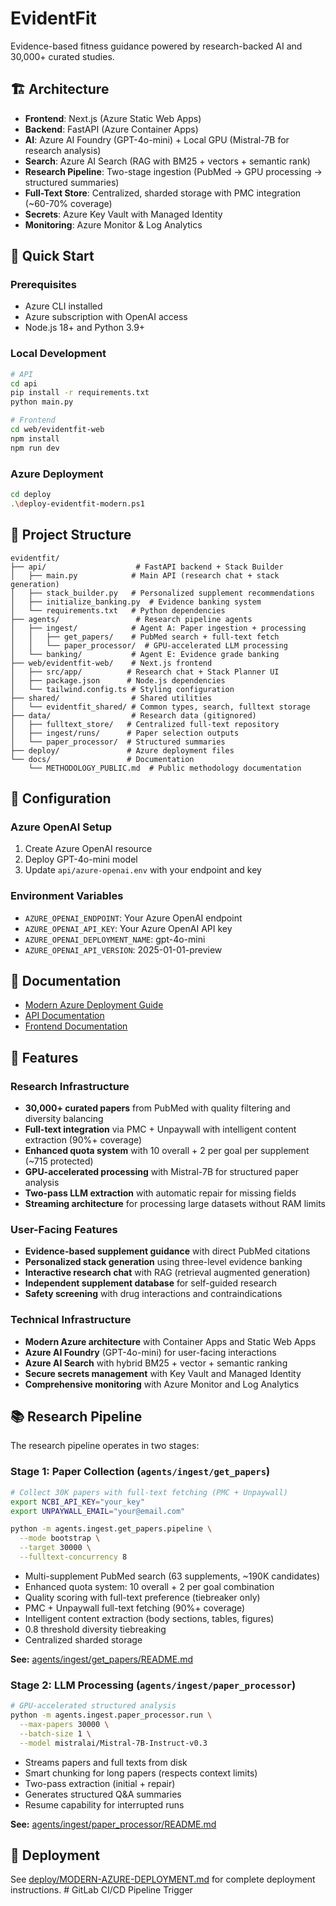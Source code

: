 # EvidentFit

Evidence-based fitness guidance powered by research-backed AI and 30,000+ curated studies.

## 🏗️ Architecture

- **Frontend**: Next.js (Azure Static Web Apps)
- **Backend**: FastAPI (Azure Container Apps)
- **AI**: Azure AI Foundry (GPT-4o-mini) + Local GPU (Mistral-7B for research analysis)
- **Search**: Azure AI Search (RAG with BM25 + vectors + semantic rank)
- **Research Pipeline**: Two-stage ingestion (PubMed → GPU processing → structured summaries)
- **Full-Text Store**: Centralized, sharded storage with PMC integration (~60-70% coverage)
- **Secrets**: Azure Key Vault with Managed Identity
- **Monitoring**: Azure Monitor & Log Analytics

## 🚀 Quick Start

### Prerequisites
- Azure CLI installed
- Azure subscription with OpenAI access
- Node.js 18+ and Python 3.9+

### Local Development
```bash
# API
cd api
pip install -r requirements.txt
python main.py

# Frontend
cd web/evidentfit-web
npm install
npm run dev
```

### Azure Deployment
```bash
cd deploy
.\deploy-evidentfit-modern.ps1
```

## 📁 Project Structure

```
evidentfit/
├── api/                    # FastAPI backend + Stack Builder
│   ├── main.py            # Main API (research chat + stack generation)
│   ├── stack_builder.py   # Personalized supplement recommendations
│   ├── initialize_banking.py  # Evidence banking system
│   └── requirements.txt   # Python dependencies
├── agents/                 # Research pipeline agents
│   ├── ingest/            # Agent A: Paper ingestion + processing
│   │   ├── get_papers/    # PubMed search + full-text fetch
│   │   └── paper_processor/  # GPU-accelerated LLM processing
│   └── banking/           # Agent E: Evidence grade banking
├── web/evidentfit-web/    # Next.js frontend
│   ├── src/app/          # Research chat + Stack Planner UI
│   ├── package.json      # Node.js dependencies
│   └── tailwind.config.ts # Styling configuration
├── shared/                # Shared utilities
│   └── evidentfit_shared/ # Common types, search, fulltext storage
├── data/                  # Research data (gitignored)
│   ├── fulltext_store/   # Centralized full-text repository
│   ├── ingest/runs/      # Paper selection outputs
│   └── paper_processor/  # Structured summaries
├── deploy/               # Azure deployment files
└── docs/                 # Documentation
    └── METHODOLOGY_PUBLIC.md  # Public methodology documentation
```

## 🔧 Configuration

### Azure OpenAI Setup
1. Create Azure OpenAI resource
2. Deploy GPT-4o-mini model
3. Update `api/azure-openai.env` with your endpoint and key

### Environment Variables
- `AZURE_OPENAI_ENDPOINT`: Your Azure OpenAI endpoint
- `AZURE_OPENAI_API_KEY`: Your Azure OpenAI API key
- `AZURE_OPENAI_DEPLOYMENT_NAME`: gpt-4o-mini
- `AZURE_OPENAI_API_VERSION`: 2025-01-01-preview

## 📖 Documentation

- [Modern Azure Deployment Guide](deploy/MODERN-AZURE-DEPLOYMENT.md)
- [API Documentation](api/README.md)
- [Frontend Documentation](web/evidentfit-web/README.md)

## 🎯 Features

### Research Infrastructure
- **30,000+ curated papers** from PubMed with quality filtering and diversity balancing
- **Full-text integration** via PMC + Unpaywall with intelligent content extraction (90%+ coverage)
- **Enhanced quota system** with 10 overall + 2 per goal per supplement (~715 protected)
- **GPU-accelerated processing** with Mistral-7B for structured paper analysis
- **Two-pass LLM extraction** with automatic repair for missing fields
- **Streaming architecture** for processing large datasets without RAM limits

### User-Facing Features
- **Evidence-based supplement guidance** with direct PubMed citations
- **Personalized stack generation** using three-level evidence banking
- **Interactive research chat** with RAG (retrieval augmented generation)
- **Independent supplement database** for self-guided research
- **Safety screening** with drug interactions and contraindications

### Technical Infrastructure
- **Modern Azure architecture** with Container Apps and Static Web Apps
- **Azure AI Foundry** (GPT-4o-mini) for user-facing interactions
- **Azure AI Search** with hybrid BM25 + vector + semantic ranking
- **Secure secrets management** with Key Vault and Managed Identity
- **Comprehensive monitoring** with Azure Monitor and Log Analytics

## 📚 Research Pipeline

The research pipeline operates in two stages:

### Stage 1: Paper Collection (`agents/ingest/get_papers`)
```bash
# Collect 30K papers with full-text fetching (PMC + Unpaywall)
export NCBI_API_KEY="your_key"
export UNPAYWALL_EMAIL="your@email.com"

python -m agents.ingest.get_papers.pipeline \
  --mode bootstrap \
  --target 30000 \
  --fulltext-concurrency 8
```
- Multi-supplement PubMed search (63 supplements, ~190K candidates)
- Enhanced quota system: 10 overall + 2 per goal combination
- Quality scoring with full-text preference (tiebreaker only)
- PMC + Unpaywall full-text fetching (90%+ coverage)
- Intelligent content extraction (body sections, tables, figures)
- 0.8 threshold diversity tiebreaking
- Centralized sharded storage

**See:** [agents/ingest/get_papers/README.md](agents/ingest/get_papers/README.md)

### Stage 2: LLM Processing (`agents/ingest/paper_processor`)
```bash
# GPU-accelerated structured analysis
python -m agents.ingest.paper_processor.run \
  --max-papers 30000 \
  --batch-size 1 \
  --model mistralai/Mistral-7B-Instruct-v0.3
```
- Streams papers and full texts from disk
- Smart chunking for long papers (respects context limits)
- Two-pass extraction (initial + repair)
- Generates structured Q&A summaries
- Resume capability for interrupted runs

**See:** [agents/ingest/paper_processor/README.md](agents/ingest/paper_processor/README.md)

## 🚀 Deployment

See [deploy/MODERN-AZURE-DEPLOYMENT.md](deploy/MODERN-AZURE-DEPLOYMENT.md) for complete deployment instructions.
#   G i t L a b   C I / C D   P i p e l i n e   T r i g g e r 
 
 